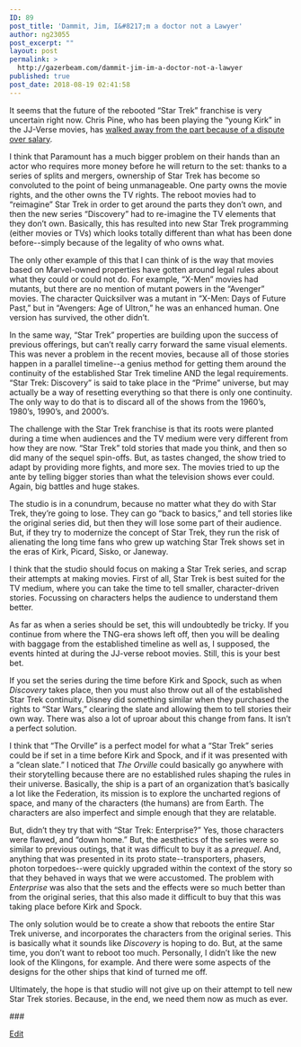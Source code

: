 ```yaml
---
ID: 89
post_title: 'Dammit, Jim, I&#8217;m a doctor not a Lawyer'
author: ng23055
post_excerpt: ""
layout: post
permalink: >
  http://gazerbeam.com/dammit-jim-im-a-doctor-not-a-lawyer
published: true
post_date: 2018-08-19 02:41:58
---
```

<p>It seems that the future of the rebooted “Star Trek” franchise is very uncertain right now. Chris Pine, who has been playing the “young Kirk” in the JJ-Verse movies, has <a href="https://www.hollywoodreporter.com/heat-vision/star-trek-4-chris-pine-chris-hemsworth-talks-fall-1133802">walked away from the part because of a dispute over salary</a>.</p>
<p>I think that Paramount has a much bigger problem on their hands than an actor who requires more money before he will return to the set: thanks to a series of splits and mergers, ownership of Star Trek has become so convoluted to the point of being unmanageable. One party owns the movie rights, and the other owns the TV rights. The reboot movies had to “reimagine” Star Trek in order to get around the parts they don’t own, and then the new series “Discovery” had to re-imagine the TV elements that they don’t own. Basically, this has resulted into new Star Trek programming (either movies or TVs) which looks totally different than what has been done before--simply because of the legality of who owns what.</p>
<p>The only other example of this that I can think of is the way that movies based on Marvel-owned properties have gotten around legal rules about what they could or could not do. For example, “X-Men” movies had mutants, but there are no mention of mutant powers in the “Avenger” movies. The character Quicksilver was a mutant in “X-Men: Days of Future Past,” but in “Avengers: Age of Ultron,” he was an enhanced human. One version has survived, the other didn’t.</p>
<p>In the same way, “Star Trek” properties are building upon the success of previous offerings, but can’t really carry forward the same visual elements. This was never a problem in the recent movies, because all of those stories happen in a parallel timeline--a genius method for getting them around the continuity of the established Star Trek timeline AND the legal requirements. “Star Trek: Discovery” is said to take place in the “Prime” universe, but may actually be a way of resetting everything so that there is only one continuity. The only way to do that is to discard all of the shows from the 1960’s, 1980’s, 1990’s, and 2000’s.</p>
<p>The challenge with the Star Trek franchise is that its roots were planted during a time when audiences and the TV medium were very different from how they are now. “Star Trek” told stories that made you think, and then so did many of the sequel spin-offs. But, as tastes changed, the show tried to adapt by providing more fights, and more sex. The movies tried to up the ante by telling bigger stories than what the television shows ever could. Again, big battles and huge stakes.</p>
<p>The studio is in a conundrum, because no matter what they do with Star Trek, they’re going to lose. They can go “back to basics,” and tell stories like the original series did, but then they will lose some part of their audience. But, if they try to modernize the concept of Star Trek, they run the risk of alienating the long time fans who grew up watching Star Trek shows set in the eras of Kirk, Picard, Sisko, or Janeway.</p>
<p>I think that the studio should focus on making a Star Trek series, and scrap their attempts at making movies. First of all, Star Trek is best suited for the TV medium, where you can take the time to tell smaller, character-driven stories. Focussing on characters helps the audience to understand them better.</p>
<p>As far as when a series should be set, this will undoubtedly be tricky. If you continue from where the TNG-era shows left off, then you will be dealing with baggage from the established timeline as well as, I supposed, the events hinted at during the JJ-verse reboot movies. Still, this is your best bet.</p>
<p>If you set the series during the time before Kirk and Spock, such as when <i>Discovery </i>takes place, then you must also throw out all of the established Star Trek continuity. Disney did something similar when they purchased the rights to “Star Wars,” clearing the slate and allowing them to tell stories their own way. There was also a lot of uproar about this change from fans. It isn’t a perfect solution.</p>
<p>I think that “The Orville” is a perfect model for what a “Star Trek” series could be if set in a time before Kirk and Spock, and if it was presented with a “clean slate.” I noticed that <i>The Orville </i>could basically go anywhere with their storytelling because there are no established rules shaping the rules in their universe. Basically, the ship is a part of an organization that’s basically a lot like the Federation, its mission is to explore the uncharted regions of space, and many of the characters (the humans) are from Earth. The characters are also imperfect and simple enough that they are relatable.</p>
<p>But, didn’t they try that with “Star Trek: Enterprise?” Yes, those characters were flawed, and “down home.” But, the aesthetics of the series were so similar to previous outings, that it was difficult to buy it as a <i>prequel</i>. And, anything that was presented in its proto state--transporters, phasers, photon torpedoes--were quickly upgraded within the context of the story so that they behaved in ways that we were accustomed. The problem with <i>Enterprise</i> was also that the sets and the effects were so much better than from the original series, that this also made it difficult to buy that this was taking place before Kirk and Spock.</p>
<p>The only solution would be to create a show that reboots the entire Star Trek universe, and incorporates the characters from the original series. This is basically what it sounds like <i>Discovery </i>is hoping to do. But, at the same time, you don’t want to reboot too much. Personally, I didn’t like the new look of the Klingons, for example. And there were some aspects of the designs for the other ships that kind of turned me off.</p>
<p>Ultimately, the hope is that studio will not give up on their attempt to tell new Star Trek stories. Because, in the end, we need them now as much as ever.</p>
<p></p>
<p>###</p>
<p><a href="https://docs.google.com/document/d/14szsDWl7zw3HD5pk8LOvZCJfN_1K1HxVcTitcMddS78/edit?usp=sharing">Edit</a></p>